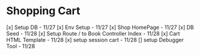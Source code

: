 # Shopping Cart


[x] Setup DB - 11/27
[x] Env Setup - 11/27
[x] Shop HomePage - 11/27
[x] DB Seed - 11/28
[x] Setup Route / to Book Controller Index - 11/28
[x] Cart HTML Template - 11/28
[x] setup session cart - 11/28
[] setup Debugger Tool - 11/28
